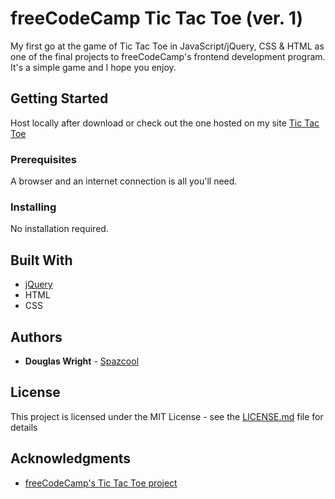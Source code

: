 # freeCodeCamp Tic Tac Toe (ver. 1)

My first go at the game of Tic Tac Toe in JavaScript/jQuery, CSS & HTML as one of the final projects to freeCodeCamp's frontend development program. It's a simple game and I hope you enjoy.

## Getting Started

Host locally after download or check out the one hosted on my site [Tic Tac Toe](http://www.spazcool.com/tictac/)

### Prerequisites

A browser and an internet connection is all you'll need.

### Installing

No installation required.

## Built With

* [jQuery]("https://cdn.jsdelivr.net/jquery/1.11.3/jquery.min.js")
* HTML
* CSS

## Authors

* **Douglas Wright** - [Spazcool](https://github.com/Spazcool)

## License

This project is licensed under the MIT License - see the [LICENSE.md](LICENSE.md) file for details

## Acknowledgments

* [freeCodeCamp's Tic Tac Toe project](https://www.freecodecamp.com/challenges/build-a-tic-tac-toe-game)
